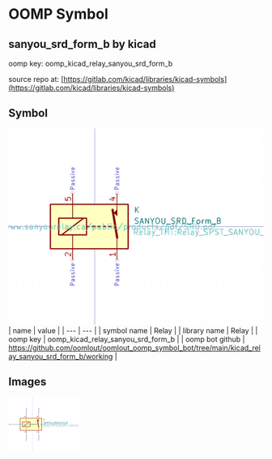 # OOMP Symbol  
## sanyou_srd_form_b  by kicad  
  
oomp key: oomp_kicad_relay_sanyou_srd_form_b  
  
source repo at: [https://gitlab.com/kicad/libraries/kicad-symbols](https://gitlab.com/kicad/libraries/kicad-symbols)  
## Symbol  
  
[![working.png](working_600.png)](working.png)  
| name | value | 
| --- | --- | 
| symbol name | Relay | 
| library name | Relay | 
| oomp key | oomp_kicad_relay_sanyou_srd_form_b | 
| oomp bot github | https://github.com/oomlout/oomlout_oomp_symbol_bot/tree/main/kicad_relay_sanyou_srd_form_b/working | 
## Images  
  
[![working.png](working_140.png)](working.png)  
